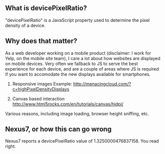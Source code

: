 What is devicePixelRatio?
-------------------------
"devicePixelRatio" is a JavaScript property used to determine the pixel density of a device.

Why does that matter?
---------------------
As a web developer working on a mobile product (disclaimer: I work for Yelp, on
the mobile site team), I care a lot about how websites are displayed on mobile
devices.
Very often we fallback to JS to serve the best experience for each device, and
are a couple of areas where JS is required if you want to accomodate the new
displays available for smartphones.

1. Responsive images
Example: http://menacingcloud.com/?c=highPixelDensityDisplays

2. Canvas based interaction
http://www.html5rocks.com/en/tutorials/canvas/hidpi/


Various reasons, including image loading, browser height sniffing, etc.

Nexus7, or how this can go wrong
--------------------------------
Nexus7 reports a devicePixelRatio value of 1.3250000476837158. You read right.
